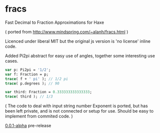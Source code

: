 # fracs
Fast Decimal to Fraction Approximations for Haxe

( ported from http://www.mindspring.com/~alanh/fracs.html )

Licenced under liberal MIT but the original js version is 'no license' inline code.
 
Added Pi2pi abstract for easy use of angles, together some interesting use cases.

```haxe
var p: Pi2pi = '1/2';
var f: Fraction = p;
trace( f + ' pi' ); // 1/2 pi
trace( p.degrees ); // 90
```

```haxe
var third: Fraction = 0.333333333333333;
trace( third ); // 1/3
```

( The code to deal with input string number Exponent is ported, but has been left private, and is not connected or setup for use.
Should be easy to implement from commited code. )

[0.0.1-alpha](https://github.com/nanjizal/fracs/releases/tag/0.0.1-alpha) pre-release